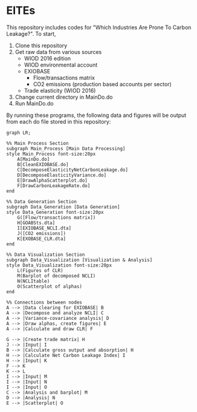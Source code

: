 # EITEs

This repository includes codes for "Which Industries Are Prone To Carbon Leakage?". To start, 
1. Clone this repository
2. Get raw data from various sources
   - WIOD 2016 edition
   - WIOD environmental account
   - EXIOBASE
        - Flow/transactions matrix
        - CO2 emissions (production based accounts per sector)
   - Trade elasticity (WIOD 2016)
3. Change current directory in MainDo.do
4. Run MainDo.do

By running these programs, the following data and figures will be output from each do file stored in this repository:

```mermaid
graph LR;

%% Main Process Section
subgraph Main_Process [Main Data Processing]
style Main_Process font-size:20px
    A[MainDo.do]
    B[CleanEXIOBASE.do]
    C[DecomposeElasticityNetCarbonLeakage.do]
    D[DecomposeElasticityVariance.do]
    E[DrawAlphaScatterplot.do]
    F[DrawCarbonLeakageRate.do]
end

%% Data Generation Section
subgraph Data_Generation [Data Generation]
style Data_Generation font-size:20px
    G([Flow/transactions matrix])
    H[GOABSts.dta]
    I[EXIOBASE_NCLI.dta]
    J([CO2 emissions])
    K[EXOBASE_CLR.dta]
end

%% Data Visualization Section
subgraph Data_Visualization [Visualization & Analysis]
style Data_Visualization font-size:20px
    L(Figures of CLR)
    M(Barplot of decomposed NCLI)
    N(NCLItable)
    O(Scatterplot of alphas)
end

%% Connections between nodes
A --> |Data clearing for EXIOBASE| B
A --> |Decompose and analyze NCLI| C
A --> |Variance-covariance analysis| D
A --> |Draw alphas, create figures| E
A --> |Calculate and draw CLR| F

G --> |Create trade matrix| H
J --> |Input| I
B --> |Calculate gross output and absorption| H
H --> |Calculate Net Carbon Leakage Index| I
H --> |Input| K
F --> K
K --> L
I --> |Input| M
I --> |Input| N
I --> |Input| O
C --> |Analysis and barplot| M
D --> |Analysis| N
E --> |Scatterplot| O
   
```
